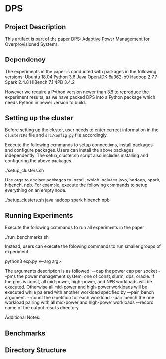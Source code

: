 # DPS

Project Description
----------------------------------------
This artifact is part of the paper DPS: Adaptive Power Management for Overprovisioned Systems.

Dependency
----------------------------------------
The experiments in the paper is conducted with packages in the following versions:
Ubuntu 18.04
Python 3.6
Java OpenJDK 8u362-b9
Hadoop 2.7.7
Spark 2.4.8
HiBench 7.1
NPB 3.4.2

However we require a Python version newer than 3.8 to reproduce the experiment results, as we
have packed DPS into a Python package which needs Python in newer version to build.

Setting up the cluster
----------------------------------------
Before setting up the cluster, user needs to enter correct information in the `clusterIPs` file
and `src/config.py` file accordingly.

Execute the following commands to setup connections, install packages and configure packages.
Users can install the above packages independently. The setup_cluster.sh script also includes 
installing and configuring the above packages. 

./setup_clusters.sh <args>

Use args to declare packages to install, which includes java, hadoop, spark, hibench, npb. For
example, execute the following commands to setup everything on an empty node.

./setup_clusters.sh java hadoop spark hibench npb

Running Experiments
----------------------------------------
Execute the following commands to run all experiments in the paper

./run_benchmarks.sh

Instead, users can execute the folowing commands to run smaller groups of experiment

python3 exp.py <--arg arg>

The arguments description is as followed:
--cap			the power cap per socket
--pms			the power management system, one of const, slurm, dps, oracle.
				If the pms is const, all mid-power, high-power, and NPB workloads will be executed.
				Otherwise all mid-power and high-power workloads will be executed while paiered with
				another workload specified by --pair_bench argument.
--count			the repetition for each workload
--pair_bench	the one workload pairing with all mid-power and high-power workloads
--record		name of the output results directory

Additional Notes:  

Benchmarks
----------------------------------------

Directory Structure  
----------------------------------------  

